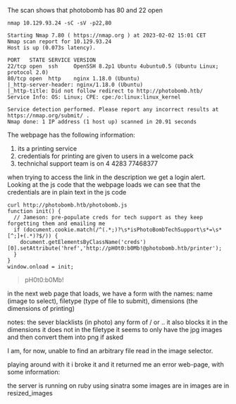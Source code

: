The scan shows that photobomb has 80 and 22 open 

```{sh}
nmap 10.129.93.24 -sC -sV -p22,80

Starting Nmap 7.80 ( https://nmap.org ) at 2023-02-02 15:01 CET
Nmap scan report for 10.129.93.24
Host is up (0.073s latency).

PORT   STATE SERVICE VERSION
22/tcp open  ssh     OpenSSH 8.2p1 Ubuntu 4ubuntu0.5 (Ubuntu Linux; protocol 2.0)
80/tcp open  http    nginx 1.18.0 (Ubuntu)
|_http-server-header: nginx/1.18.0 (Ubuntu)
|_http-title: Did not follow redirect to http://photobomb.htb/
Service Info: OS: Linux; CPE: cpe:/o:linux:linux_kernel

Service detection performed. Please report any incorrect results at https://nmap.org/submit/ .
Nmap done: 1 IP address (1 host up) scanned in 20.91 seconds

```

The webpage has the following information:
<ol>
    <li>its a printing service</li>
    <li>credentials for printing are given to users in a welcome pack </li>
    <li>technichal support team is on  4 4283 77468377</li>
</ol>

when trying to access the link in the description we get a login alert. Looking at the js code that the webpage loads we can see that the credentials are in plain text in the js code 

```{sh}
curl http://photobomb.htb/photobomb.js
function init() {
  // Jameson: pre-populate creds for tech support as they keep forgetting them and emailing me
  if (document.cookie.match(/^(.*;)?\s*isPhotoBombTechSupport\s*=\s*[^;]+(.*)?$/)) {
    document.getElementsByClassName('creds')[0].setAttribute('href','http://pH0t0:b0Mb!@photobomb.htb/printer');
  }
}
window.onload = init;
```

>pH0t0:b0Mb!

in the next web page that loads, we have a form with the names: name (image to select), filetype (type of file to submit), dimensions (the dimensions of printing)

notes:
the sever blacklists (in photo) any form of / or .. 
it also blocks it in the dimensions
it does not in the filetype 
it seems to only have the jpg images and then convert them into png if asked

I am, for now, unable to find an arbitrary file read in the image selector.

playing around with it i broke it and it returned me an error web-page, with some information:

the server is running on ruby using sinatra
some images are in images are in resized_images

